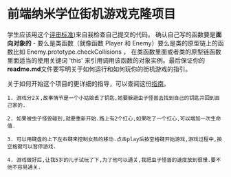 
前端纳米学位街机游戏克隆项目
===============================

学生应该用这个[评审标准](https://review.udacity.com/#!/rubrics/499/view))来自我检查自己提交的代码。 确认自己写的函数要是**面向对象的** -  要么是类函数（就像函数 Player 和 Enemy）要么是类的原型链上的函数比如 Enemy.prototype.checkCollisions ， 在类函数里面或者类的原型链函数里面适当的使用关键词 'this' 来引用调用该函数的对象实例。最后保证你的**readme.md**文件要写明关于如何运行和如何玩你的街机游戏的指引。

关于如何开始这个项目的更详细的指导，可以查阅这份[指南](https://gdgdocs.org/document/d/1v01aScPjSWCCWQLIpFqvg3-vXLH2e8_SZQKC8jNO0Dc/pub?embedded=true)。

```
1. 游戏分2关,故事情节是一个小姑娘丢了钥匙,她要躲避虫子怪兽去找到自己的钥匙并回到自己家的.    

2. 如果被虫子怪兽碰到,就要重新开始.路上有2个红心,如果吃了一个红心,可以增加一次生命值.    

3. 可以用键盘的上下左右键来控制女孩的移动.点击play后按空格键开始游戏,游戏过程中,按空格键可以暂停游戏.  

4. 游戏做好后,让我5岁的儿子试玩了下,为了他可以通关,我把虫子怪兽的速度放到很慢.要不他不容易通关.
```


